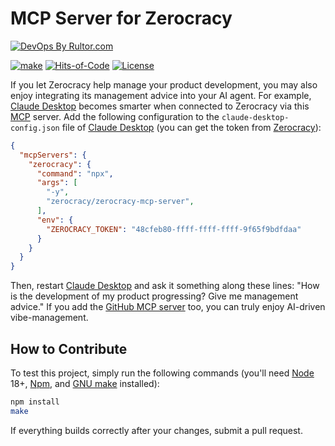 # MCP Server for Zerocracy

[![DevOps By Rultor.com](https://www.rultor.com/b/zerocracy/zerocracy-mcp-server)](https://www.rultor.com/p/zerocracy/zerocracy-mcp-server)

[![make](https://github.com/zerocracy/zerocracy-mcp-server/actions/workflows/make.yml/badge.svg)](https://github.com/zerocracy/zerocracy-mcp-server/actions/workflows/make.yml)
[![Hits-of-Code](https://hitsofcode.com/github/zerocracy/zerocracy-mcp-server)](https://hitsofcode.com/view/github/zerocracy/zerocracy-mcp-server)
[![License](https://img.shields.io/badge/license-MIT-green.svg)](https://github.com/zerocracy/zerocracy-mcp-server/blob/master/LICENSE.txt)

If you let Zerocracy help manage your product development,
you may also enjoy integrating its management advice into your
AI agent. For example, [Claude Desktop] becomes smarter when connected
to Zerocracy via this [MCP] server.
Add the following configuration to the `claude-desktop-config.json` file
of [Claude Desktop] (you can get the token from [Zerocracy]):

```json
{
  "mcpServers": {
    "zerocracy": {
      "command": "npx",
      "args": [
        "-y",
        "zerocracy/zerocracy-mcp-server",
      ],
      "env": {
        "ZEROCRACY_TOKEN": "48cfeb80-ffff-ffff-ffff-9f65f9bdfdaa"
      }
    }
  }
}
```

Then, restart [Claude Desktop] and ask it something along these lines:
"How is the development of my product progressing? Give me management advice."
If you add the [GitHub MCP server] too,
you can truly enjoy AI-driven vibe-management.

## How to Contribute

To test this project, simply run the following commands (you'll need
[Node] 18+, [Npm], and [GNU make] installed):

```bash
npm install
make
```

If everything builds correctly after your changes, submit a pull request.

[MCP]: https://modelcontextprotocol.io/
[Npm]: https://www.npmjs.com/
[Node]: https://nodejs.org/en
[Claude Desktop]: https://claude.ai/download
[Zerocracy]: https://www.zerocracy.com
[GNU make]: https://www.gnu.org/software/make/
[GitHub MCP server]: https://github.com/github/github-mcp-server
